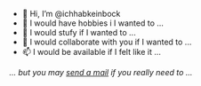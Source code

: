 - 👋 Hi, I’m @ichhabkeinbock
- 👀 I would have hobbies i I wanted to ...
- 🌱 I would stufy if I wanted to ...
- 💞️ I would collaborate with you if I wanted to ...
- 📫 I would be available if I felt like it ... 

*... but you may [send a mail](mailto:ichhabkeinbock@byom.de) if you really need to ...*

<!---
ichhabkeinbock/ichhabkeinbock is a ✨ special ✨ repository because its `README.md` (this file) appears on your GitHub profile.
You can click the Preview link to take a look at your changes.
--->
